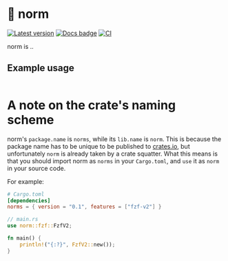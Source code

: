 # 📐 norm

[![Latest version]](https://crates.io/crates/norms)
[![Docs badge]][docs]
[![CI]](https://github.com/nomad/norm/actions)

[Latest version]: https://img.shields.io/crates/v/norms.svg
[Docs badge]: https://docs.rs/norms/badge.svg
[CI]: https://github.com/nomad/norm/actions/workflows/ci.yml/badge.svg

norm is ..

## Example usage

```rust
```

# A note on the crate's naming scheme

norm's `package.name` is `norms`, while its `lib.name` is `norm`. This is
because the package name has to be unique to be published to [crates.io], but
unfortunately `norm` is already taken by a crate squatter.
What this means is that you should import norm as `norms` in your `Cargo.toml`,
and `use` it as `norm` in your source code.

For example:

```toml
# Cargo.toml
[dependencies]
norms = { version = "0.1", features = ["fzf-v2"] }
```

```rust
// main.rs
use norm::fzf::FzfV2;

fn main() {
    println!("{:?}", FzfV2::new());
}
```

[docs]: https://docs.rs/norms
[crates.io]: https://crates.io
